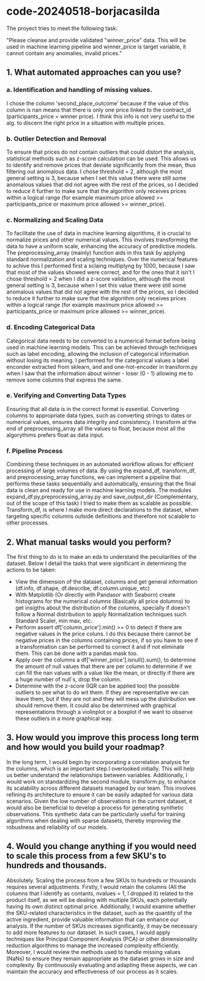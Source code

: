 # code-20240518-borjacasilda

The proyect tries to meet the following task:

"Please cleanse and provide validated "winner_price" data. This will be
used in machine learning pipeline and winner_price is target variable,
it cannot contain any anomalies, invalid prices."

## 1. What automated approaches can you use?

### a. Identification and handling of missing values. 
I chose the column 'second_place_outcome' because if the value 
of this column is nan  means that there is only one price linked 
to the contract_id (participants_price = winner price).
I think this info is not very useful to the alg. to discern the right
price in a situation with multiple prices.

### b. Outlier Detection and Removal
To ensure that prices do not contain outliers that could distort 
the analysis, statistical methods such as z-score calculation can be used. 
This allows us to identify and remove prices that deviate significantly 
from the mean, thus filtering out anomalous data.
I chose threshold = 2, although the most general setting is 3, because
when I set this value there were still some anomalous values that did not agree 
with the rest of the prices, so I decided to reduce it further to make 
sure that the algorithm only receives prices within a logical range 
(for example maximum price allowed >= participants_price 
or maximum price allowed >= winner_price).

### c. Normalizing and Scaling Data
To facilitate the use of data in machine learning algorithms, 
it is crucial to normalize prices and other numerical values. 
This involves transforming the data to have a uniform scale, 
enhancing the accuracy of predictive models. The preprocessing_array (mainly) 
function aids in this task by applying standard normalization and 
scaling techniques. 
Over the numerical features to achive this I performed first a sclaing 
multiplyng by 1000, because I saw that most of the values showed were 
correct, and for the ones that it isn't
I chose threshold = 2 when I did a z-score validation, although 
the most general setting is 3, because when I set this value there 
were still some anomalous values that did not agree with the rest 
of the prices, so I decided to reduce it further to make 
sure that the algorithm only receives prices within a logical range 
(for example maximum price allowed >= participants_price 
or maximum price allowed >= winner_price).

### d. Encoding Categorical Data
Categorical data needs to be converted to a numerical format 
before being used in machine learning models. This can be achieved 
through techniques such as label encoding, allowing the inclusion 
of categorical information without losing its meaning. 
I performed for the categorical values a label enconder extracted 
from sklearn, and and one-hot-encoder in transform.py 
when I saw that the information about winner - loser (0 - 1) 
allowing me to remove some columns that express the same.

### e. Verifying and Converting Data Types
Ensuring that all data is in the correct format is essential. 
Converting columns to appropriate data types, 
such as converting strings to dates or numerical values, 
ensures data integrity and consistency. I transform at the end 
of preprocessing_array all the values to float, because most 
all the algorythims prefers float as data input.

### f. Pipeline Process
Combining these techniques in an automated workflow allows for efficient 
processing of large volumes of data. By using the expand_df, 
transform_df, and preprocessing_array functions, we can implement a pipeline 
that performs these tasks sequentially and automatically, ensuring that 
the final data is clean and ready for use in machine learning models.
The modules expand_df.py,preprocessing_array.py and save_output_dir 
(Complementary, out of the scope of this task) I tried to make them 
as scalable as possible.
Transform_df, is where I make more direct declarations to the dataset, 
when targeting specific columns outside definitions and therefore not 
scalable to other processes. 

## 2. What manual tasks would you perform?
The first thing to do is to make an eda to understand the peculiarities 
of the dataset. Below I detail the tasks that were significant in determining 
the actions to be taken:
- View the dimension of the dataset, columns and get general information 
(df.info, df.shape, df.describe, df.column.unique, etc)
- With Matplotlib (Or directly with Pandasor with Seaborn) create histograms 
for the numerical columns (Basically all price dolumns) to get insigths about 
the distribution of the columns, specially if doesn't follow a Normal distribution
to apply Normalization techniques such Standard Scaler, min max, etc.
- Perform assert df['column_price'].min() >= 0 to detect if there are negative
values in the price coluns. I do this because there cannot be negative prices in 
the columns containing prices, if so you have to see if a transformation can be 
performed to correct it and if not eliminate them. This can be done with a 
pandas mask too.
- Apply over the columns a df['winner_price'].isnull().sum(), to determine the amount 
of null values that there are per column to determine if we can fill the nan values
with a value like the mean, or directly if there are a huge number of null´s, drop 
the column.
- Determine with the z-score (IQR can be applied too) the possible outliers to 
see what to do wit them. If they are representative we can leave them, but if they are 
not and they will mess up the distribution we should remove them. 
It could also be determined with graphical representations through a violinplot or 
a boxplot if we want to observe these outliers in a more graphical way.


## 3. How would you improve this process long term and how would you build your roadmap?
In the long term, I would begin by incorporating a correlation analysis for the columns, 
which is an important step I overlooked initially. This will help us better understand 
the relationships between variables. Additionally, I would work on standardizing the 
second module, transform.py, to enhance its scalability across different datasets managed 
by our team. This involves refining its architecture to ensure it can be easily adapted 
for various data scenarios.
Given the low number of observations in the current dataset, it would also be beneficial to 
develop a process for generating synthetic observations. This synthetic data can be particularly 
useful for training algorithms when dealing with sparse datasets, thereby improving the robustness 
and reliability of our models.


## 4. Would you change anything if you would need to scale this process from a few SKU's to hundreds and thousands.
Absolutely. Scaling the process from a few SKUs to hundreds or thousands requires several 
adjustments. Firstly, I would retain the columns (All the columns that I identify as 
contants, nvalues = 1, I dropped it) related to the product itself,  as we will be dealing 
with multiple SKUs, each potentially having its own distinct optimal price. Additionally, 
I would examine whether the SKU-related characteristics 
in the dataset, such as the quantity of the active ingredient, provide valuable 
information that can enhance our analysis.
If the number of SKUs increases significantly, it may be necessary to add more features 
to our dataset. In such cases, I would apply techniques like Principal Component Analysis 
(PCA) or other dimensionality reduction algorithms to manage the increased complexity 
efficiently. 
Moreover, I would review the methods used to handle missing values (NaNs) to ensure they 
remain appropriate as the dataset grows in size and complexity. By continuously evaluating 
and adapting these aspects, we can maintain the accuracy and effectiveness of our process 
as it scales.

